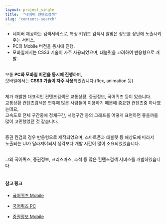 ```yaml
---
layout: project_single
title:  "네이버 컨텐츠검색"
slug: "contents-search"
---
```


- 네이버 제공하는 검색서비스로, 특정 키워드 검색시 알맞은 정보를 상단에 노출시켜 주는 서비스.
- PC와 Mobile 버전을 동시에 진행.
- 모바일에서는 CSS3 기술이 자주 사용되었으며, 태블릿을 고려하여 반응형으로 개발.
<br><br>

보통 **PC와 모바일 버전을 동시에 진행**하며,<br>
모바일에서는 **CSS3 기술이 자주 사용**되었습니다.(flex, animation 등)<br><br>

제가 개발한 대표적인 컨텐츠검색은 교통상황, 증권정보, 국어퀴즈 등이 있습니다.<br>
교통상황 컨텐츠검색은 연휴때 많은 사람들이 이용하기 때문에 중요한 컨텐츠중 하나였는데요,<br>
고속도로 전체 구간중에 정체구간, 서행구간 등의 그래프를 어떻게 표현하면 좋을까를 많이 고민했었던 것 같습니다.<br><br>

증권 컨검의 경우 반응형으로 제작되었으며, 스마트폰과 태블릿 등 해상도에 따라서<br>
노출되는 UI가 달라져야되서 생각보다 개발 시간이 많이 소요되었었습니다.<br><br>

그외 국어퀴즈, 증권정보, 크리스마스, 추석 등 많은 컨텐츠검색 서비스를 개발하였습니다.<br><br>

#### 참고 링크 ####
* <a href="https://m.search.naver.com/search.naver?where=m&sm=mtb_she&qdt=0&query=%EB%84%A4%EC%9D%B4%EB%B2%84%20%EA%B5%AD%EC%96%B4%ED%80%B4%EC%A6%88" target="_blank">국어퀴즈 Mobile</a>

 * <a href="https://search.naver.com/search.naver?where=nexearch&query=%EB%84%A4%EC%9D%B4%EB%B2%84+%EA%B5%AD%EC%96%B4%ED%80%B4%EC%A6%88&ie=utf8&sm=tab_she&qdt=0" target="_blank">국어퀴즈 PC</a>

 * <a href="https://m.search.naver.com/search.naver?sm=mtb_hty.top&where=m&query=%EC%95%84%EC%8B%9C%EC%95%84%EC%A6%9D%EC%8B%9C" target="_blank">증권정보 Mobile</a>
